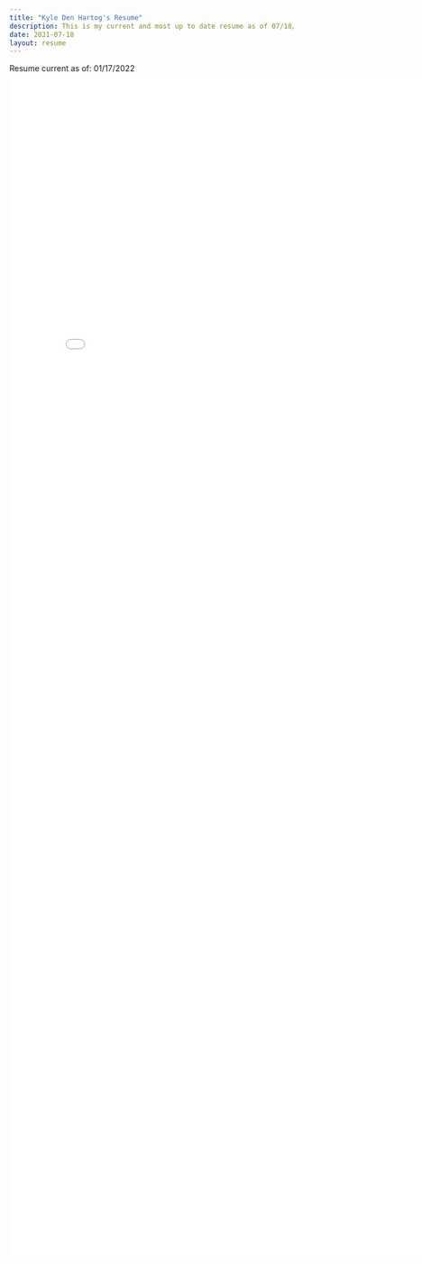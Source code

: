 ```yaml
---
title: "Kyle Den Hartog's Resume"
description: This is my current and most up to date resume as of 07/18/2021.
date: 2021-07-18
layout: resume
---
```


Resume current as of: 01/17/2022
<embed type="application/pdf" src="/assets/Resume-KDH-Software-2022.pdf" width= "800" height= "2100" />
